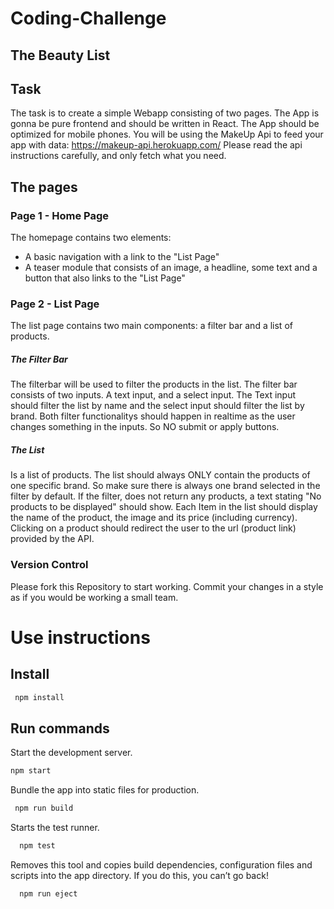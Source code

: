 # Coding-Challenge

## The Beauty List

## Task
The task is to create a simple Webapp consisting of two pages. The App is gonna be pure frontend and should be written in React. The App should be optimized for mobile phones. You will be using the MakeUp Api to feed your app with data: https://makeup-api.herokuapp.com/
Please read the api instructions carefully, and only fetch what you need.

## The pages

### Page 1 - Home Page
The homepage contains two elements:
- A basic navigation with a link to the "List Page"
- A teaser module that consists of an image, a headline, some text and a button that also links to the "List Page"

### Page 2 - List Page
The list page contains two main components: a filter bar and a list of products.

##### The Filter Bar
The filterbar will be used to filter the products in the list. The filter bar consists of two inputs. A text input, and a select input.
The Text input should filter the list by name and the select input should filter the list by brand.
Both filter functionalitys should happen in realtime as the user changes something in the inputs. So NO submit or apply buttons.

##### The List
Is a list of products. The list should always ONLY contain the products of one specific brand. So make sure there is always one brand selected in the filter by default. If the filter, does not return any products, a text stating "No products to be displayed" should show. Each Item in the list should display the name of the product, the image and its price (including currency). Clicking on a product should redirect the user to the url (product link) provided by the API.



### Version Control
Please fork this Repository to start working. Commit your changes in a style as if you would be working a small team. 

# Use instructions

## Install

```sh
 npm install
```

## Run commands

Start the development server.

```sh
npm start
```

Bundle the app into static files for production.

```sh
 npm run build
```

Starts the test runner.

```sh
  npm test
```

Removes this tool and copies build dependencies, configuration files
and scripts into the app directory. If you do this, you can’t go back!

```sh
  npm run eject
```
